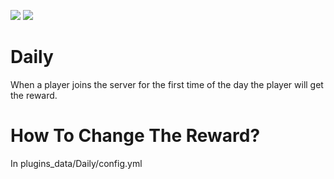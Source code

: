 [![](https://poggit.pmmp.io/shield.api/Daily)](https://poggit.pmmp.io/p/Daily)
<a href="https://poggit.pmmp.io/p/Daily"><img src="https://poggit.pmmp.io/shield.api/Daily"></a>
# Daily
When a player joins the server for the first time of the day the player will get the reward.

# How To Change The Reward?
In plugins_data/Daily/config.yml
